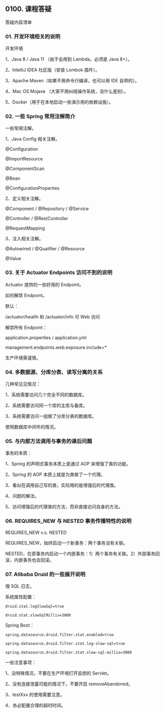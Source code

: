## 0100. 课程答疑

答疑内容清单

### 01. 开发环境相关的说明

开发环境

1、Java 8 / Java 11 （由于会⽤到 Lambda，必须是 Java 8+）。

2、IntelliJ IDEA 社区版（安装 Lombok 插件）。

3、Apache Maven（如果不⽤命令⾏编译，也可以⽤ IDE ⾃带的）。

4、Mac OS Mojave （⼤家不⽤纠结操作系统，没什么差别）。

5、Docker（⽤于在本地启动⼀些演示⽤的依赖设施）。

### 02. ⼀些 Spring 常⽤注解简介

⼀些常⽤注解。

1、Java Conﬁg 相关注解。

@Configuration

@ImportResource

@ComponentScan

@Bean

@ConfigurationProperties

2、定义相关注解。

@Component / @Repository / @Service

@Controller / @RestController

@RequestMapping

3、注⼊相关注解。

@Autowired / @Qualifier / @Resource

@Value

### 03. 关于 Actuator Endpoints 访问不到的说明

Actuator 提供的⼀些好⽤的 Endpoint。

如何解禁 Endpoint。

默认：

/actuator/health 和 /actuator/info 可 Web 访问

解禁所有 Endpoint：

application.properties / application.yml

management.endpoints.web.exposure.include=*

⽣产环境需谨慎。

### 04. 多数据源、分库分表、读写分离的关系

⼏种常⻅见情况：

1、系统需要访问⼏个完全不同的数据库。

2、系统需要访问同⼀个库的主库与备库。

3、系统需要访问⼀组做了分库分表的数据库。

使⽤数据库中间件的情况。

### 05. 与内部⽅法调⽤与事务的课后问题

事务的本质：

1、Spring 的声明式事务本质上是通过 AOP 来增强了类的功能。

2、Spring 的 AOP 本质上就是为类做了⼀个代理。

3、看似在调⽤⾃⼰写的类，实际⽤的是增强后的代理类。

4、问题的解法。

5、访问增强后的代理类的⽅法，⽽⾮直接访问⾃身的⽅法。

### 06. REQUIRES_NEW 与 NESTED 事务传播特性的说明

REQUIRES_NEW v.s. NESTED

REQUIRES_NEW，始终启动⼀个新事务：两个事务没有关联。

NESTED，在原事务内启动⼀个内嵌事务：1）两个事务有关联。2）外部事务回滚，内嵌事务也会回滚。

### 07. Alibaba Druid 的⼀些展开说明

慢 SQL ⽇志。

系统属性配置：

 ```
druid.stat.logSlowSql=true

druid.stat.slowSqlMillis=3000
```

Spring Boot：

```
spring.datasource.druid.filter.stat.enabled=true

spring.datasource.druid.filter.stat.log-slow-sql=true

spring.datasource.druid.filter.stat.slow-sql-millis=3000
```

⼀些注意事项：

1、没特殊情况，不要在⽣产环境打开监控的 Servlet。

2、没有连接泄露可能的情况下，不要开启 removeAbandoned。

3、testXxx 的使⽤需要注意。

4、务必配置合理的超时时间。